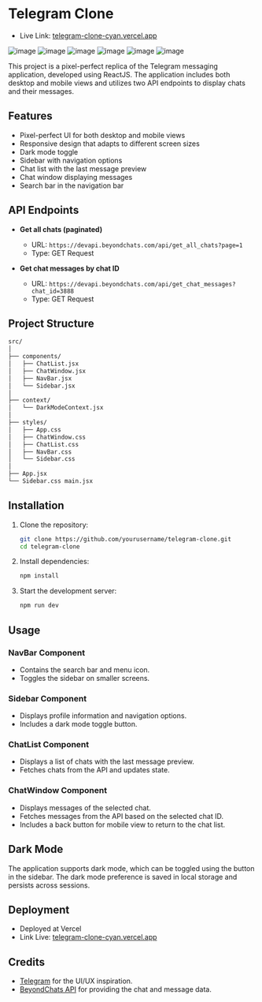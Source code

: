 

# Telegram Clone

- Live Link:  [telegram-clone-cyan.vercel.app](telegram-clone-cyan.vercel.app)

![image](https://github.com/shahbazalamjobs/Tp/assets/125631878/ed135412-5b29-4785-92a7-137095038faf)
![image](https://github.com/shahbazalamjobs/Tp/assets/125631878/4adc3c4b-2518-4f24-a971-5a457d2ebe79)
![image](https://github.com/shahbazalamjobs/Tp/assets/125631878/c98cb73a-1aa8-491e-a9b7-9a1a0fdd80a1)
![image](https://github.com/shahbazalamjobs/Tp/assets/125631878/82f466dd-6b7b-4b44-85b7-3bf2786333aa)
![image](https://github.com/shahbazalamjobs/Tp/assets/125631878/55ee53ca-45fa-4c8f-bc0f-66b87a14bcda)
![image](https://github.com/shahbazalamjobs/Tp/assets/125631878/0eca7c50-dc29-409c-9f8a-33ac427ad613)


This project is a pixel-perfect replica of the Telegram messaging application, developed using ReactJS. The application includes both desktop and mobile views and utilizes two API endpoints to display chats and their messages.

## Features

- Pixel-perfect UI for both desktop and mobile views
- Responsive design that adapts to different screen sizes
- Dark mode toggle
- Sidebar with navigation options
- Chat list with the last message preview
- Chat window displaying messages
- Search bar in the navigation bar

## API Endpoints

- **Get all chats (paginated)**
  - URL: `https://devapi.beyondchats.com/api/get_all_chats?page=1`
  - Type: GET Request

- **Get chat messages by chat ID**
  - URL: `https://devapi.beyondchats.com/api/get_chat_messages?chat_id=3888`
  - Type: GET Request

## Project Structure

```bash
src/
│
├── components/
│   ├── ChatList.jsx
│   ├── ChatWindow.jsx
│   ├── NavBar.jsx
│   └── Sidebar.jsx
│
├── context/
│   └── DarkModeContext.jsx
│
├── styles/
│   ├── App.css
│   ├── ChatWindow.css
│   ├── ChatList.css
│   ├── NavBar.css
│   └── Sidebar.css
│
├── App.jsx
└── Sidebar.css main.jsx

```

## Installation

1. Clone the repository:
   ```bash
   git clone https://github.com/yourusername/telegram-clone.git
   cd telegram-clone
   ```

2. Install dependencies:
   ```bash
   npm install
   ```

3. Start the development server:
   ```bash
   npm run dev
   ```

## Usage

### NavBar Component

- Contains the search bar and menu icon.
- Toggles the sidebar on smaller screens.

### Sidebar Component

- Displays profile information and navigation options.
- Includes a dark mode toggle button.

### ChatList Component

- Displays a list of chats with the last message preview.
- Fetches chats from the API and updates state.

### ChatWindow Component

- Displays messages of the selected chat.
- Fetches messages from the API based on the selected chat ID.
- Includes a back button for mobile view to return to the chat list.

## Dark Mode

The application supports dark mode, which can be toggled using the button in the sidebar. The dark mode preference is saved in local storage and persists across sessions.

## Deployment

- Deployed at Vercel
- Link Live:  [telegram-clone-cyan.vercel.app](telegram-clone-cyan.vercel.app)


## Credits

- [Telegram](https://telegram.org/) for the UI/UX inspiration.
- [BeyondChats API](https://devapi.beyondchats.com) for providing the chat and message data.

